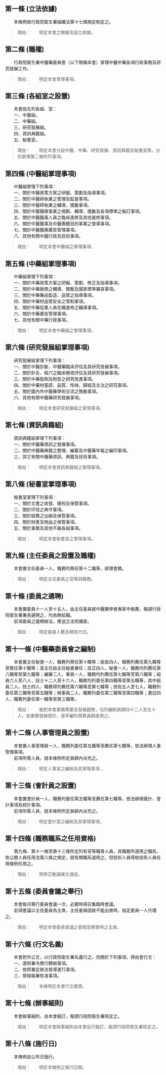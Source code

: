 第一條 (立法依據)
-----------------
　　本條例依行政院衛生署組織法第十七條規定制定之。  
> 理由：　　明定本會之隸屬及設立依據。



第二條 (職權)
-------------
　　行政院衛生署中醫藥委員會（以下簡稱本會）掌理中醫中藥各項行政事務及研究發展工作。  
> 理由：　　明定本會掌理事項。



第三條 (各組室之設置)
---------------------
　　本會設左列各組、室：  
　　一、中醫組。  
　　二、中藥組。  
　　三、研究發展組。  
　　四、資訊典籍組。  
　　五、秘書室。  
> 理由：　　明定本會分設中醫、中藥、研究發展、資訊典籍及秘書室等，分別掌理第二條所列事項。



第四條 (中醫組掌理事項)
-----------------------
　　中醫組掌理下列事項：  
　　一、關於中醫政策方案之研擬、策劃及指導事項。  
　　二、關於中醫師執業之管理及監督事項。  
　　三、關於中醫師執業之輔導、獎勵事項。  
　　四、關於中醫醫療事業之規劃、輔導、獎勵及各項標準之擬訂事項。  
　　五、關於中醫醫事人員之臨床進修及其他進修事項。  
　　六、關於中醫醫事及中醫團體目的事業之督導事項。  
　　七、關於中醫醫療廣告管理事項。  
　　八、其他有關中醫行政及技術事項。  
> 理由：　　明定本會中醫組之掌理事項。



第五條 (中藥組掌理事項)
-----------------------
　　中藥組掌理下列事項：  
　　一、關於中藥政策方案之研擬、策劃、修正及指導事項。  
　　二、關於中藥廠商之輔導、獎勵及國家標準審查事項。  
　　三、關於中藥藥品製造、品管之指導事項。  
　　四、關於中藥材品管安全之管制事項。  
　　五、關於中藥從業人員在職進修之輔導事項。  
　　六、關於中藥廣告管理事項。  
　　七、其他有關中藥行政事項。  
> 理由：　　明定本會中藥組之掌理事項。



第六條 (研究發展組掌理事項)
---------------------------
　　研究發展組掌理下列事項：  
　　一、關於中醫診斷、中醫藥臨床評估及其研究發展事項。  
　　二、關於針灸、經穴之臨床療效評估及其研究發展事項。  
　　三、關於中藥製劑及劑型之研究改進事項。  
　　四、關於中藥材基原、品質、性味、歸經及主治之研究事項。  
　　五、關於國內外中醫藥學術交流之推動事項。  
　　六、其他有關中醫藥研究發展事項。  
> 理由：　　明定本會研究發展組之掌理事項。



第七條 (資訊典籍組)
-------------------
　　資訊典籍組掌理下列事項：  
　　一、關於中醫藥資訊之發展事項。  
　　二、關於中醫藥典籍之整理、編纂及中醫藥年報之編印事項。  
　　三、其它有關中醫藥資訊、典籍及技術事項。  
> 理由：　　明定本會資訊典籍組之掌理事項。



第八條 (秘書室掌理事項)
-----------------------
　　秘書室掌理下列事項：  
　　一、關於文書之收發、繕校及保管事項。  
　　二、關於印信之典守事項。  
　　三、關於經費之出納及保管事項。  
　　四、關於財產及物品之保管事項。  
　　五、關於事務及其他不屬各組事項。  
> 理由：　　明定本會秘書室之掌理事項。



第九條 (主任委員之設置及職權)
-----------------------------
　　本會置主任委員一人，職務列簡任第十二職等，綜理會務。  
> 理由：　　明定主任委員之官等與職務。



第十條 (委員之遴聘)
-------------------
　　本會置委員十一人至十五人，由主任委員就中醫藥學者專家中推薦，報請行政院衛生署署長遴聘之，均為無給職。  
　　前項委員之遴聘辦法，應送立法院備查。  
> 理由：　　明定委員人數及聘用方式。



第十一條 (中醫藥委員會之編制)
-----------------------------
　　本會置主任秘書一人，職務列簡任第十職等；組長四人，職務列薦任第九職等至簡任第十職等；室主任由主任秘書兼任；技正四人，秘書一人，職務均列薦任第八職等至第九職等；編審二人，專員一人，職務均列薦任第七職等至第八職等；組員六人至八人，技士十二人至十六人，職務均列委任第四職等至第五職等，其中組員二人，技士四人，職務得列薦任第六職等至第七職等；技佐五人至七人，職務列委任第三職等至第五職等；辦事員二人，職務列委任第三職等至第四職等；書記四人，職務列委任第一職等至第三職等。  
> 理由：　　衡酌本會業務需要及發展趨勢，估列編制員額四十二人至五十人，依業務發展情形，逐年編列預算員額進用之。



第十二條 (人事管理員之設置)
---------------------------
　　本會置人事管理員一人，職務列委任第五職等至薦任第七職等，依法辦理人事管理事項。  
　　前項所需人員，就本條例所定員額內派充之。  
> 理由：　　明定人事室之編制及其掌理事項 。



第十三條 (會計員之設置)
-----------------------
　　本會置會計員一人，職務列委任第五職等至薦任第七職等，依法辦理歲計、會計事項及統計事項。  
　　前項所需人員，就本條例所定員額內派充之。  
> 理由：　　明定會計室之編制及其掌理事項。



第十四條 (職務職系之任用資格)
-----------------------------
　　第九條、第十一條至第十三條所定列有官等職等人員，其職務所適用之職系，依公務人員任用法第八條之規定，就有關職系選用之。但技術人員得依技術人員任用條例任用之。  
> 理由：　　照修正動議條文通過。



第十五條 (委員會議之舉行)
-------------------------
　　本會每月舉行委員會議一次，必要時得召集臨時會議。  
　　前項會議以主任委員為主席，主任委員因故不能出席時，指定委員一人代理之。  
> 理由：　　明定本會委員會議之會期及開會時之主席。



第十六條 (行文名義)
-------------------
　　本會對外公文，以行政院衛生署名義行之。但關於下列事項，得由會行文：  
　　一、遵照署令應行轉辦事項。  
　　二、依照署定辦法督導進行事項。  
　　三、曾經報署核准事項。  
> 理由：　　本條明定本會行文權責。



第十七條 (辦事細則)
-------------------
　　本會辦事細則，由本會擬訂，報請行政院衛生署核定之。  
> 理由：　　明定本會辦事細則由本會自行擬訂，報請行政院衛生署核定之。



第十八條 (施行日)
-----------------
　　本條例自公布日施行。  
> 理由：　　明定本條例之施行日期。